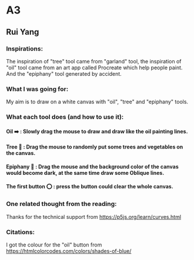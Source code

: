 # A3
## Rui Yang

### Inspirations:
The inspiration of "tree" tool came from "garland" tool, the inspiration of "oil" tool came from an art app called Procreate which help people paint. And the "epiphany" tool generated by  accident. 
### What I was going for:
My aim is to draw on a white canvas with "oil", "tree" and "epiphany" tools.

### What each tool does (and how to use it):
 #### Oil ➡️ : Slowly drag the mouse to draw and draw like the oil painting lines.
 #### Tree 🌲 : Drag the mouse to randomly put some trees and vegetables on the canvas.
 #### Epiphany 🤔 : Drag the mouse and the background color of the canvas would become dark, at the same time draw some Oblique lines.
 #### The first button ⭕️ : press the button could clear the whole canvas.

### One related thought from the reading:
Thanks for the technical support from https://p5js.org/learn/curves.html
### Citations:
I got the colour for the "oil" button from 
https://htmlcolorcodes.com/colors/shades-of-blue/
